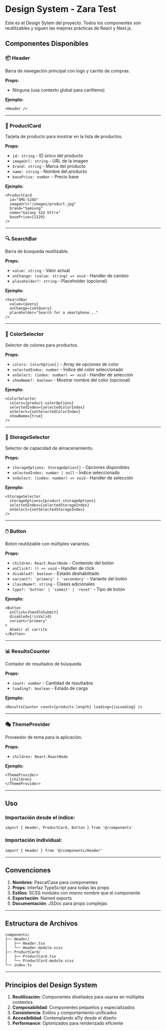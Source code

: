 # Design System - Zara Test

Este es el Design Sytem del proyecto. Todos los componentes son reutilizables y siguen las mejores prácticas de React y Next.js.

## Componentes Disponibles

### 📦 Header
Barra de navegación principal con logo y carrito de compras.

**Props:**
- Ninguna (usa contexto global para cartItems)

**Ejemplo:**
```tsx
<Header />
```

---

### 🎴 ProductCard
Tarjeta de producto para mostrar en la lista de productos.

**Props:**
- `id: string` - ID único del producto
- `imageUrl: string` - URL de la imagen
- `brand: string` - Marca del producto
- `name: string` - Nombre del producto
- `basePrice: number` - Precio base

**Ejemplo:**
```tsx
<ProductCard
  id="SMG-S24U"
  imageUrl="/images/product.jpg"
  brand="Samsung"
  name="Galaxy S24 Ultra"
  basePrice={1329}
/>
```

---

### 🔍 SearchBar
Barra de búsqueda reutilizable.

**Props:**
- `value: string` - Valor actual
- `onChange: (value: string) => void` - Handler de cambio
- `placeholder?: string` - Placeholder (opcional)

**Ejemplo:**
```tsx
<SearchBar
  value={query}
  onChange={setQuery}
  placeholder="Search for a smartphone..."
/>
```

---

### 🎨 ColorSelector
Selector de colores para productos.

**Props:**
- `colors: ColorOption[]` - Array de opciones de color
- `selectedIndex: number` - Índice del color seleccionado
- `onSelect: (index: number) => void` - Handler de selección
- `showName?: boolean` - Mostrar nombre del color (opcional)

**Ejemplo:**
```tsx
<ColorSelector
  colors={product.colorOptions}
  selectedIndex={selectedColorIndex}
  onSelect={setSelectedColorIndex}
  showName={true}
/>
```

---

### 💾 StorageSelector
Selector de capacidad de almacenamiento.

**Props:**
- `storageOptions: StorageOption[]` - Opciones disponibles
- `selectedIndex: number | null` - Índice seleccionado
- `onSelect: (index: number) => void` - Handler de selección

**Ejemplo:**
```tsx
<StorageSelector
  storageOptions={product.storageOptions}
  selectedIndex={selectedStorageIndex}
  onSelect={setSelectedStorageIndex}
/>
```

---

### 🖱️ Button
Botón reutilizable con múltiples variantes.

**Props:**
- `children: React.ReactNode` - Contenido del botón
- `onClick?: () => void` - Handler de click
- `disabled?: boolean` - Estado deshabilitado
- `variant?: 'primary' | 'secondary'` - Variante del botón
- `className?: string` - Clases adicionales
- `type?: 'button' | 'submit' | 'reset'` - Tipo de botón

**Ejemplo:**
```tsx
<Button 
  onClick={handleSubmit} 
  disabled={!isValid}
  variant="primary"
>
  Añadir al carrito
</Button>
```

---

### 📊 ResultsCounter
Contador de resultados de búsqueda.

**Props:**
- `count: number` - Cantidad de resultados
- `loading?: boolean` - Estado de carga

**Ejemplo:**
```tsx
<ResultsCounter count={products.length} loading={isLoading} />
```

---

### 🎭 ThemeProvider
Proveedor de tema para la aplicación.

**Props:**
- `children: React.ReactNode`

**Ejemplo:**
```tsx
<ThemeProvider>
  {children}
</ThemeProvider>
```

---

## Uso

### Importación desde el índice:
```tsx
import { Header, ProductCard, Button } from '@/components'
```

### Importación individual:
```tsx
import { Header } from '@/components/Header'
```

---

## Convenciones

1. **Nombres**: PascalCase para componentes
2. **Props**: Interfaz TypeScript para todas las props
3. **Estilos**: SCSS modules con mismo nombre que el componente
4. **Exportación**: Named exports
5. **Documentación**: JSDoc para props complejas

---

## Estructura de Archivos

```
components/
├── Header/
│   ├── Header.tsx
│   └── Header.module.scss
├── ProductCard/
│   ├── ProductCard.tsx
│   └── ProductCard.module.scss
└── index.ts
```

---

## Principios del Design System

1. **Reutilización**: Componentes diseñados para usarse en múltiples contextos
2. **Composabilidad**: Componentes pequeños y especializados
3. **Consistencia**: Estilos y comportamiento unificados
4. **Accesibilidad**: Contemplando a11y desde el diseño
5. **Performance**: Optimizados para renderizado eficiente


